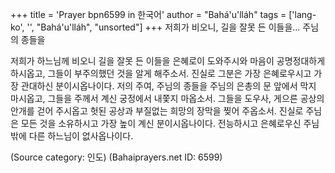 +++
title = 'Prayer bpn6599 in 한국어'
author = "Bahá'u'lláh"
tags = ['lang-ko', '', "Bahá'u'lláh", "unsorted"]
+++
저희가 비오니, 길을 잘못 든 이들을... 주님의 종들을

저희가 하느님께 비오니 길을 잘못 든 이들을 은혜로이 도와주시와 마음이 공명정대하게 하시옵고, 그들이 부주의했던 것을 알게 해주소서. 진실로 그분은 가장 은혜로우시고 가장 관대하신 분이시옵나이다. 저의 주여, 주님의 종들을 주님의 은총의 문 앞에서 막지 마시옵고, 그들을 주께서 계신 궁정에서 내쫓지 마옵소서. 그들을 도우사, 게으른 공상의 안개를 걷어 주시옵고 헛된 공상과 부질없는 희망의 장막을 찢어 주옵소서. 진실로 주님은 모든 것을 소유하시고 가장 높이 계신 분이시옵나이다. 전능하시고 은혜로우신 주님 밖에 다른 하느님이 없사옵나이다.

(Source category: 인도)
(Bahaiprayers.net ID: 6599)
